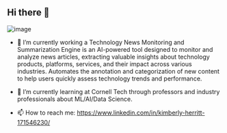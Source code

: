 ## Hi there 👋


![image](https://github.com/user-attachments/assets/ba303b02-f5fd-46e0-89be-2af5f2b71106)

- 🔭 I’m currently working a Technology News Monitoring and Summarization Engine is an AI-powered tool designed to monitor and analyze news articles, extracting valuable insights about technology products, platforms, services, and their impact across various industries. Automates the annotation and categorization of new content to help users quickly assess technology trends and performance.

- 🌱 I’m currently learning at Cornell Tech through professors and industry professionals about ML/AI/Data Science.

- 📫 How to reach me: https://www.linkedin.com/in/kimberly-herritt-171546230/

<!--
**KHerritt/KHerritt** is a ✨ _special_ ✨ repository because its `README.md` (this file) appears on your GitHub profile.


- 🔭 I’m currently working a Technology News Monitoring and Summarization Engine is an AI-powered tool designed to monitor and analyze news articles, extracting valuable insights about technology products, platforms, services, and their impact across various industries. Automates the annotation and categorization of new content to help users quickly assess technology trends and performance.

- 🌱 I’m currently learning at Cornell Tech through professors and industry professionals about ML/AI/Data Science.

- 📫 How to reach me: https://www.linkedin.com/in/kimberly-herritt-171546230/
- 😄 Pronouns: ...
- ⚡ Fun fact: ...
-->
